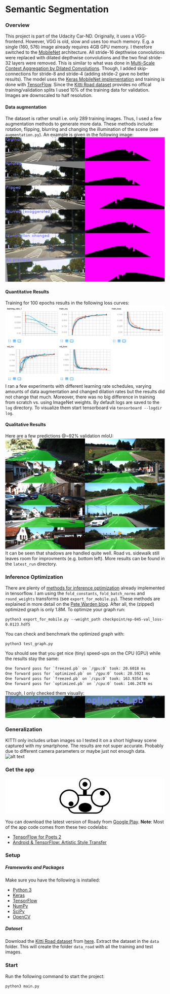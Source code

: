 # Semantic Segmentation
### Overview
This project is part of the Udacity Car-ND. Originally, it uses a VGG-frontend. However, VGG is old, slow and uses too much memory. E.g. a single (160, 576) image already requires 4GB GPU memory. I therefore switched to the [MobileNet](https://arxiv.org/abs/1704.04861) architecture. All stride-16 depthwise convolutions were replaced with dilated depthwise convolutions and the two final stride-32 layers were removed. This is similar to what was done in [Multi-Scale Context Aggregation by Dilated Convolutions](https://arxiv.org/abs/1511.07122).
Though, I added skip-connections for stride-8 and stride-4 (adding stride-2 gave no better results). 
The model uses the [Keras MobileNet implementation](https://github.com/fchollet/keras/blob/master/keras/applications/mobilenet.py) and training is done with
[TensorFlow](https://www.tensorflow.org/).
Since the [Kitti Road dataset](http://www.cvlibs.net/datasets/kitti/eval_road.php) provides no offical training/validation splits I used 10% of the training data for validation. Images are downscaled to half resolution.

[//]: # (Image References)
[image1]: ./res/loss_curves.png
[image2]: ./res/augmentation_methods_overview.png
[image3]: ./res/latest_run.png
[image4]: ./res/benchmark_results.png
[image5]: ./res/highway.gif
[image6]: ./res/padded_icon.png

#### Data augmentation
The dataset is rather small i.e. only 289 training images. Thus, I used a few augmentation methods to generate more data. These methods include: rotation, flipping, blurring and changing the illumination of the scene (see `augmentation.py`).
An example is given in the following image:
![alt text][image2]


#### Quantitative Results
Training for 100 epochs results in the following loss curves:
![alt text][image1]
I ran a few experiments with different learning rate schedules, varying amounts of data augmentation and changed dilation rates but the results did not change that much. Moreover, there was no big difference in training from scratch vs. using ImageNet weights.
By default logs are saved to the `log` directory. To visualize them start tensorboard via `tensorboard --logdir log`.

#### Qualitative Results
Here are a few predictions @~92% validation mIoU:
![alt text][image3]
It can be seen that shadows are handled quite well. Road vs. sidewalk still leaves room for improvments (e.g. bottom left). More results can be found in the `latest_run` directory.

### Inference Optimization
There are plenty of [methods for inference optimization](https://github.com/tensorflow/tensorflow/blob/master/tensorflow/tools/graph_transforms/README.md) already implemented in tensorflow. I am using the `fold_constants`, `fold_batch_norms` and `round_weights` transforms (see `export_for_mobile.py`).
These methods are explained in more detail on the [Pete Warden blog](https://petewarden.com/2017/06/22/what-ive-learned-about-neural-network-quantization/).
After all, the (zipped) optimized graph is only 1.8M.
To optimize your graph run:
```
python3 export_for_mobile.py --weight_path checkpoint/ep-045-val_loss-0.0123.hdf5
```
You can check and benchmark the optimized graph with:
```
python3 test_graph.py
```
You should see that you get nice (tiny) speed-ups on the CPU (GPU) while the results stay the same:
```
One forward pass for `freezed.pb` on `/gpu:0` took: 20.6018 ms
One forward pass for `optimized.pb` on `/gpu:0` took: 20.5921 ms
One forward pass for `freezed.pb` on `/cpu:0` took: 163.9354 ms
One forward pass for `optimized.pb` on `/cpu:0` took: 146.2478 ms
```
Though, I only checked them visually:
![alt text][image4]

### Generalization
KITTI only includes urban images so I tested it on a short highway scene captured with my smartphone. The results are not super accurate. Probably due to different camera parameters or maybe just not enough data.
![alt text][image5]

### Get the app
![alt text][image6]

You can download the latest version of Roady from [Google Play](https://play.google.com/store/apps/details?id=org.steffen.roady).
**Note**: Most of the app code comes from these two codelabs:
- [TensorFlow for Poets 2](https://codelabs.developers.google.com/codelabs/tensorflow-for-poets-2/index.html?index=..%2F..%2Findex#0)
- [Android & TensorFlow: Artistic Style Transfer](https://codelabs.developers.google.com/codelabs/tensorflow-style-transfer-android/index.html?index=..%2F..%2Findex#0)


### Setup
##### Frameworks and Packages
Make sure you have the following is installed:
 - [Python 3](https://www.python.org/)
 - [Keras](https://keras.io/)
 - [TensorFlow](https://www.tensorflow.org/)
 - [NumPy](http://www.numpy.org/)
 - [SciPy](https://www.scipy.org/)
 - [OpenCV](https://opencv.org/)

##### Dataset
Download the [Kitti Road dataset](http://www.cvlibs.net/datasets/kitti/eval_road.php) from [here](http://www.cvlibs.net/download.php?file=data_road.zip).  Extract the dataset in the `data` folder.  This will create the folder `data_road` with all the training and test images.

### Start
Run the following command to start the project:
```
python3 main.py
```
